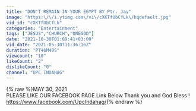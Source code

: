 ```yaml
---
title: "DON'T REMAIN IN YOUR EGYPT BY Ptr. Jay"
image: "https:\/\/i.ytimg.com\/vi\/cXKTfUbCfLk\/hqdefault.jpg"
vid_id: "cXKTfUbCfLk"
categories: "Entertainment"
tags: ["JESUS","CHURCH","ONEGOD"]
date: "2021-10-30T01:09:41+03:00"
vid_date: "2021-05-30T11:36:16Z"
duration: "PT46M40S"
viewcount: "10"
likeCount: "2"
dislikeCount: "0"
channel: "UPC INDAHAG"
---
```

{% raw %}MAY 30, 2021<br />PLEASE LIKE OUR FACEBOOK PAGE  Link Below Thank you and God Bless  ! <a rel="nofollow" target="blank" href="https://www.facebook.com/UpcIndahag/">https://www.facebook.com/UpcIndahag/</a>{% endraw %}
